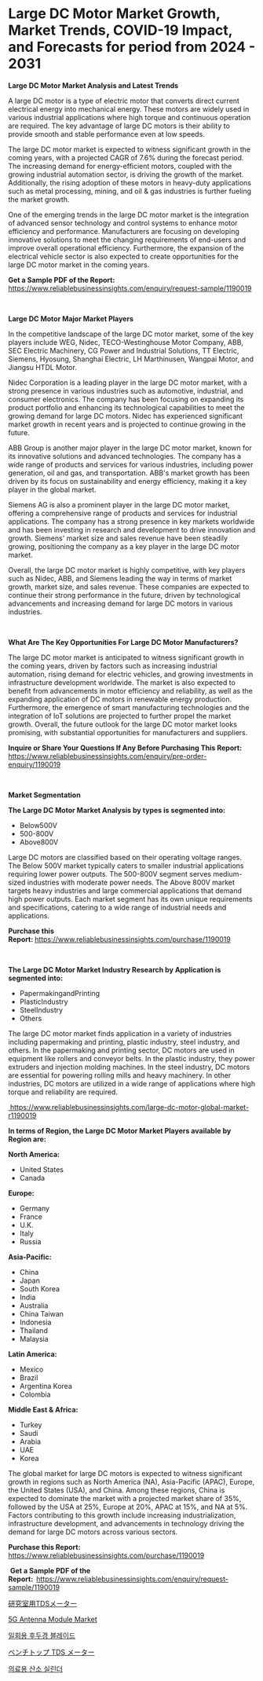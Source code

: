 <p><h1>Large DC Motor Market Growth, Market Trends, COVID-19 Impact, and Forecasts for period from 2024 - 2031</h1></p><p><strong>Large DC Motor Market Analysis and Latest Trends</strong></p>
<p><p>A large DC motor is a type of electric motor that converts direct current electrical energy into mechanical energy. These motors are widely used in various industrial applications where high torque and continuous operation are required. The key advantage of large DC motors is their ability to provide smooth and stable performance even at low speeds.</p><p>The large DC motor market is expected to witness significant growth in the coming years, with a projected CAGR of 7.6% during the forecast period. The increasing demand for energy-efficient motors, coupled with the growing industrial automation sector, is driving the growth of the market. Additionally, the rising adoption of these motors in heavy-duty applications such as metal processing, mining, and oil & gas industries is further fueling the market growth.</p><p>One of the emerging trends in the large DC motor market is the integration of advanced sensor technology and control systems to enhance motor efficiency and performance. Manufacturers are focusing on developing innovative solutions to meet the changing requirements of end-users and improve overall operational efficiency. Furthermore, the expansion of the electrical vehicle sector is also expected to create opportunities for the large DC motor market in the coming years.</p></p>
<p><strong>Get a Sample PDF of the Report:&nbsp;</strong> <a href="https://www.reliablebusinessinsights.com/enquiry/request-sample/1190019">https://www.reliablebusinessinsights.com/enquiry/request-sample/1190019</a></p>
<p>&nbsp;</p>
<p><strong>Large DC Motor Major Market Players</strong></p>
<p><p>In the competitive landscape of the large DC motor market, some of the key players include WEG, Nidec, TECO-Westinghouse Motor Company, ABB, SEC Electric Machinery, CG Power and Industrial Solutions, TT Electric, Siemens, Hyosung, Shanghai Electric, LH Marthinusen, Wangpai Motor, and Jiangsu HTDL Motor. </p><p>Nidec Corporation is a leading player in the large DC motor market, with a strong presence in various industries such as automotive, industrial, and consumer electronics. The company has been focusing on expanding its product portfolio and enhancing its technological capabilities to meet the growing demand for large DC motors. Nidec has experienced significant market growth in recent years and is projected to continue growing in the future.</p><p>ABB Group is another major player in the large DC motor market, known for its innovative solutions and advanced technologies. The company has a wide range of products and services for various industries, including power generation, oil and gas, and transportation. ABB's market growth has been driven by its focus on sustainability and energy efficiency, making it a key player in the global market.</p><p>Siemens AG is also a prominent player in the large DC motor market, offering a comprehensive range of products and services for industrial applications. The company has a strong presence in key markets worldwide and has been investing in research and development to drive innovation and growth. Siemens' market size and sales revenue have been steadily growing, positioning the company as a key player in the large DC motor market.</p><p>Overall, the large DC motor market is highly competitive, with key players such as Nidec, ABB, and Siemens leading the way in terms of market growth, market size, and sales revenue. These companies are expected to continue their strong performance in the future, driven by technological advancements and increasing demand for large DC motors in various industries.</p></p>
<p>&nbsp;</p>
<p><strong>What Are The Key Opportunities For Large DC Motor Manufacturers?</strong></p>
<p><p>The large DC motor market is anticipated to witness significant growth in the coming years, driven by factors such as increasing industrial automation, rising demand for electric vehicles, and growing investments in infrastructure development worldwide. The market is also expected to benefit from advancements in motor efficiency and reliability, as well as the expanding application of DC motors in renewable energy production. Furthermore, the emergence of smart manufacturing technologies and the integration of IoT solutions are projected to further propel the market growth. Overall, the future outlook for the large DC motor market looks promising, with substantial opportunities for manufacturers and suppliers.</p></p>
<p><strong>Inquire or Share Your Questions If Any Before Purchasing This Report:</strong> <a href="https://www.reliablebusinessinsights.com/enquiry/pre-order-enquiry/1190019">https://www.reliablebusinessinsights.com/enquiry/pre-order-enquiry/1190019</a></p>
<p>&nbsp;</p>
<p><strong>Market Segmentation</strong></p>
<p><strong>The Large DC Motor Market Analysis by types is segmented into:</strong></p>
<p><ul><li>Below500V</li><li>500-800V</li><li>Above800V</li></ul></p>
<p><p>Large DC motors are classified based on their operating voltage ranges. The Below 500V market typically caters to smaller industrial applications requiring lower power outputs. The 500-800V segment serves medium-sized industries with moderate power needs. The Above 800V market targets heavy industries and large commercial applications that demand high power outputs. Each market segment has its own unique requirements and specifications, catering to a wide range of industrial needs and applications.</p></p>
<p><strong>Purchase this Report:&nbsp;</strong><a href="https://www.reliablebusinessinsights.com/purchase/1190019">https://www.reliablebusinessinsights.com/purchase/1190019</a></p>
<p>&nbsp;</p>
<p><strong>The Large DC Motor Market Industry Research by Application is segmented into:</strong></p>
<p><ul><li>PapermakingandPrinting</li><li>PlasticIndustry</li><li>SteelIndustry</li><li>Others</li></ul></p>
<p><p>The large DC motor market finds application in a variety of industries including papermaking and printing, plastic industry, steel industry, and others. In the papermaking and printing sector, DC motors are used in equipment like rollers and conveyor belts. In the plastic industry, they power extruders and injection molding machines. In the steel industry, DC motors are essential for powering rolling mills and heavy machinery. In other industries, DC motors are utilized in a wide range of applications where high torque and reliability are required.</p></p>
<p><a href="https://www.reliablebusinessinsights.com/large-dc-motor-global-market-r1190019">&nbsp;https://www.reliablebusinessinsights.com/large-dc-motor-global-market-r1190019</a></p>
<p><strong>In terms of Region, the Large DC Motor Market Players available by Region are:</strong></p>
<p>
    <p> <strong> North America: </strong>
        <ul>
            <li>United States</li>
            <li>Canada</li>
        </ul>
        </p> 
    <p> <strong> Europe: </strong>
        <ul>
            <li>Germany</li>
            <li>France</li>
            <li>U.K.</li>
            <li>Italy</li>
            <li>Russia</li>
        </ul>
        </p> 
    <p> <strong> Asia-Pacific: </strong>
        <ul>
            <li>China</li>
            <li>Japan</li>
            <li>South Korea</li>
            <li>India</li>
            <li>Australia</li>
            <li>China Taiwan</li>
            <li>Indonesia</li>
            <li>Thailand</li>
            <li>Malaysia</li>
        </ul>
        </p> 
    <p> <strong> Latin America: </strong>
        <ul>
            <li>Mexico</li>
            <li>Brazil</li>
            <li>Argentina Korea</li>
            <li>Colombia</li>
        </ul>
        </p> 
    <p> <strong> Middle East & Africa: </strong>
        <ul>
            <li>Turkey</li>
            <li>Saudi</li>
            <li>Arabia</li>
            <li>UAE</li>
            <li>Korea</li>
        </ul>
    </p>
    </p>
<p><p>The global market for large DC motors is expected to witness significant growth in regions such as North America (NA), Asia-Pacific (APAC), Europe, the United States (USA), and China. Among these regions, China is expected to dominate the market with a projected market share of 35%, followed by the USA at 25%, Europe at 20%, APAC at 15%, and NA at 5%. Factors contributing to this growth include increasing industrialization, infrastructure development, and advancements in technology driving the demand for large DC motors across various sectors.</p></p>
<p><strong>Purchase this Report: </strong><a href="https://www.reliablebusinessinsights.com/purchase/1190019">https://www.reliablebusinessinsights.com/purchase/1190019</a></p>
<p>&nbsp;<strong>Get a Sample PDF of the Report:&nbsp;&nbsp;</strong><a href="https://www.reliablebusinessinsights.com/enquiry/request-sample/1190019">https://www.reliablebusinessinsights.com/enquiry/request-sample/1190019</a></p>
<p><strong></strong></p>
<p><p><a href="https://github.com/andrade7361/Market-Research-Report-List-1/blob/main/4746910118687.md">研究室用TDSメーター</a></p><p><a href="https://github.com/nancykennedykellievqfqt2/Market-Research-Report-List-3/blob/main/5g-antenna-module-market.md">5G Antenna Module Market</a></p><p><a href="https://github.com/idcefvhkdut6/Market-Research-Report-List-2/blob/main/6560913126117.md">일회용 후두경 블레이드</a></p><p><a href="https://github.com/ReganWisoky2023/Market-Research-Report-List-2/blob/main/9323869118686.md">ベンチトップ TDS メーター</a></p><p><a href="https://github.com/AlexanderElliott1993/Market-Research-Report-List-1/blob/main/1480444126116.md">의료용 산소 실린더</a></p></p>